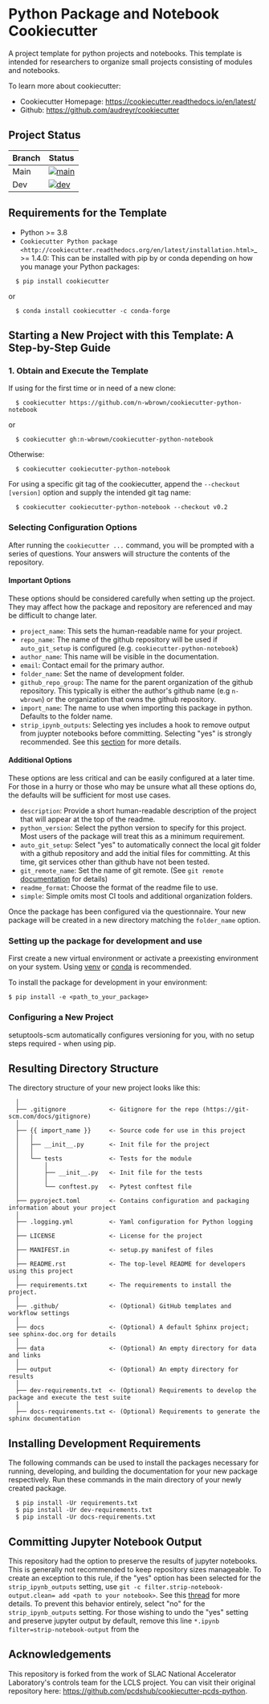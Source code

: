 # Python Package and Notebook Cookiecutter

A project template for python projects and notebooks. This template is intended for researchers to organize small projects consisting of modules and notebooks.

To learn more about cookiecutter:

- Cookiecutter Homepage: https://cookiecutter.readthedocs.io/en/latest/
- Github: https://github.com/audreyr/cookiecutter

## Project Status

| Branch      | Status      |
| ----------- | ----------- |
| Main        | [![main](https://github.com/n-wbrown/cookiecutter-python-notebook/actions/workflows/cookiecutter-test.yml/badge.svg?branch=main)](https://github.com/n-wbrown/cookiecutter-python-notebook/actions?query=branch%3Amain) |
| Dev         | [![dev](https://github.com/n-wbrown/cookiecutter-python-notebook/actions/workflows/cookiecutter-test.yml/badge.svg?branch=dev)](https://github.com/n-wbrown/cookiecutter-python-notebook/actions?query=branch%3Adev) |

## Requirements for the Template
- Python >= 3.8
- `Cookiecutter Python package <http://cookiecutter.readthedocs.org/en/latest/installation.html>`_ >= 1.4.0: This can be installed with pip by or conda depending on how you manage your Python packages:

```
  $ pip install cookiecutter
```

or

```
  $ conda install cookiecutter -c conda-forge
```

## Starting a New Project with this Template: A Step-by-Step Guide

### 1. Obtain and Execute the Template

If using for the first time or in need of a new clone:

```
  $ cookiecutter https://github.com/n-wbrown/cookiecutter-python-notebook
```

or

```
  $ cookiecutter gh:n-wbrown/cookiecutter-python-notebook
```

Otherwise:

```
  $ cookiecutter cookiecutter-python-notebook
```

For using a specific git tag of the cookiecutter, append the `--checkout [version]` option and supply the intended git tag name:

```
  $ cookiecutter cookiecutter-python-notebook --checkout v0.2
```

### Selecting Configuration Options

After running the `cookiecutter ...` command, you will be prompted with a series of questions. Your answers will structure the contents of the repository. 

#### Important Options
These options should be considered carefully when setting up the project. They may affect how the package and repository are referenced and may be difficult to change later.

- `project_name`: This sets the human-readable name for your project.
- `repo_name`: The name of the github repository will be used if `auto_git_setup` is configured (e.g. `cookiecutter-python-notebook`)
- `author_name`: This name will be visible in the documentation.
- `email`: Contact email for the primary author.
- `folder_name`: Set the name of development folder.
- `github_repo_group`: The name for the parent organization of the github repository. This typically is either the author's github name (e.g `n-wbrown`) or the organization that owns the github repository.
- `import_name`: The name to use when importing this package in python. Defaults to the folder name.
- `strip_ipynb_outputs`: Selecting yes includes a hook to remove output from juypter notebooks before committing. Selecting "yes" is strongly recommended. See this [section](#committing-jupyter-notebook-output) for more details.

#### Additional Options
These options are less critical and can be easily configured at a later time. For those in a hurry or those who may be unsure what all these options do, the defaults will be sufficient for most use cases.

- `description`: Provide a short human-readable description of the project that will appear at the top of the readme.
- `python_version`: Select the python version to specify for this project. Most users of the package will treat this as a minimum requirement.
- `auto_git_setup`: Select "yes" to automatically connect the local git folder with a github repository and add the initial files for committing. At this time, git services other than github have not been tested. 
- `git_remote_name`: Set the name of git remote. (See `git remote` [documentation](https://git-scm.com/docs/git-remote) for details)
- `readme_format`: Choose the format of the readme file to use.
- `simple`: Simple omits most CI tools and additional organization folders.


Once the package has been configured via the questionnaire. Your new package will be created in a new directory matching the `folder_name` option.

### Setting up the package for development and use

First create a new virtual environment or activate a preexisting environment on your system. Using [venv](https://docs.python.org/3/library/venv.html) or [conda](https://conda.io/projects/conda/en/latest/user-guide/tasks/manage-environments.html#activating-an-environment) is recommended.

To install the package for development in your environment:

```
$ pip install -e <path_to_your_package>
```

### Configuring a New Project

setuptools-scm automatically configures versioning for you, with no
setup steps required - when using pip.

## Resulting Directory Structure

The directory structure of your new project looks like this:

```
  │
  ├── .gitignore            <- Gitignore for the repo (https://git-scm.com/docs/gitignore)
  │
  ├── {{ import_name }}     <- Source code for use in this project
  │   │
  │   ├── __init__.py       <- Init file for the project
  │   │
  │   └── tests             <- Tests for the module
  │       │
  │       ├── __init__.py   <- Init file for the tests
  │       │
  │       └── conftest.py   <- Pytest conftest file
  │
  ├── pyproject.toml        <- Contains configuration and packaging information about your project
  │
  ├── .logging.yml          <- Yaml configuration for Python logging
  │
  ├── LICENSE               <- License for the project
  │
  ├── MANIFEST.in           <- setup.py manifest of files
  │
  ├── README.rst            <- The top-level README for developers using this project
  │
  ├── requirements.txt      <- The requirements to install the project.
  │
  ├── .github/              <- (Optional) GitHub templates and workflow settings
  │
  ├── docs                  <- (Optional) A default Sphinx project; see sphinx-doc.org for details
  │
  ├── data                  <- (Optional) An empty directory for data and links
  │
  ├── output                <- (Optional) An empty directory for results
  │
  ├── dev-requirements.txt  <- (Optional) Requirements to develop the package and execute the test suite
  │
  ├── docs-requirements.txt <- (Optional) Requirements to generate the sphinx documentation
```

## Installing Development Requirements

The following commands can be used to install the packages necessary for running, developing, and building the documentation for your new package respectively. Run these commands in the main directory of your newly created package.

```
  $ pip install -Ur requirements.txt
  $ pip install -Ur dev-requirements.txt
  $ pip install -Ur docs-requirements.txt
```

## Committing Jupyter Notebook Output

This repository had the option to preserve the results of jupyter notebooks. This is generally not recommended to keep repository sizes manageable. To create an exception to this rule, if the "yes" option has been selected for the `strip_ipynb_outputs` setting, use `git -c filter.strip-notebook-output.clean= add <path to your notebook>`. See this [thread](https://gist.github.com/33eyes/431e3d432f73371509d176d0dfb95b6e) for more details. To prevent this behavior entirely, select "no" for the `strip_ipynb_outputs` setting. For those wishing to undo the "yes" setting and preserve jupyter output by default, remove this line `*.ipynb filter=strip-notebook-output` from the 


## Acknowledgements 
This repository is forked from the work of SLAC National Accelerator Laboratory's controls team for the LCLS project. You can visit their original repository here: https://github.com/pcdshub/cookiecutter-pcds-python. 
